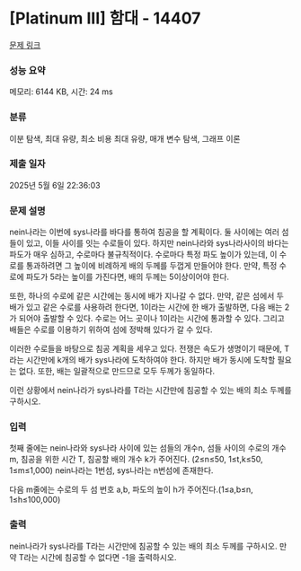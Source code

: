 # [Platinum III] 함대 - 14407 

[문제 링크](https://www.acmicpc.net/problem/14407) 

### 성능 요약

메모리: 6144 KB, 시간: 24 ms

### 분류

이분 탐색, 최대 유량, 최소 비용 최대 유량, 매개 변수 탐색, 그래프 이론

### 제출 일자

2025년 5월 6일 22:36:03

### 문제 설명

<p>nein나라는 이번에 sys나라를 바다를 통하여 침공을 할 계획이다. 둘 사이에는 여러 섬들이 있고, 이들 사이를 잇는 수로들이 있다. 하지만 nein나라와 sys나라사이의 바다는 파도가 매우 심하고, 수로마다 불규칙적이다. 수로마다 특정 파도 높이가 있는데, 이 수로를 통과하려면 그 높이에 비례하게 배의 두께를 두껍게 만들어야 한다. 만약, 특정 수로에 파도가 5라는 높이를 가진다면, 배의 두께는 5이상이어야 한다.</p>

<p>또한, 하나의 수로에 같은 시간에는 동시에 배가 지나갈 수 없다. 만약, 같은 섬에서 두 배가 있고 같은 수로를 사용하려 한다면, 1이라는 시간에 한 배가 출발하면, 다음 배는 2가 되어야 출발할 수 있다. 수로는 어느 곳이나 1이라는 시간에 통과할 수 있다. 그리고 배들은 수로를 이용하기 위하여 섬에 정박해 있다가 갈 수 있다.</p>

<p>이러한 수로들을 바탕으로 침공 계획을 세우고 있다. 전쟁은 속도가 생명이기 때문에, T라는 시간만에 k개의 배가 sys나라에 도착하여야 한다. 하지만 배가 동시에 도착할 필요는 없다. 또한, 배는 일괄적으로 만드므로 모두 두께가 동일하다.</p>

<p>이런 상황에서 nein나라가 sys나라를 T라는 시간만에 침공할 수 있는 배의 최소 두께를 구하시오.</p>

### 입력 

 <p>첫째 줄에는 nein나라와 sys나라 사이에 있는 섬들의 개수n, 섬들 사이의 수로의 개수 m, 침공을 위한 시간 T, 침공할 배의 개수 k가 주어진다. (2≤n≤50, 1≤t,k≤50, 1≤m≤1,000) nein나라는 1번섬, sys나라는 n번섬에 존재한다.</p>

<p>다음 m줄에는 수로의 두 섬 번호 a,b, 파도의 높이 h가 주어진다.(1≤a,b≤n, 1≤h≤100,000)</p>

### 출력 

 <p>nein나라가 sys나라를 T라는 시간만에 침공할 수 있는 배의 최소 두께를 구하시오. 만약 T라는 시간에 침공할 수 없다면 -1을 출력하시오.</p>

